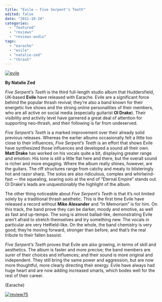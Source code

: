 ```yaml
---
title: "Evile – Five Serpent’s Teeth"
edited: false
date: "2011-10-24"
categories:
  - "featured"
  - "reviews"
  - "reviews-audio"
tags:
  - "earache"
  - "evile"
  - "natalie-zed"
  - "thrash"
---
```


[![](http://www.hellbound.ca/wp-content/uploads/2011/10/evile.jpg "evile")](http://www.hellbound.ca/wp-content/uploads/2011/10/evile.jpg)

**By Natalie Zed**

_Five Serpent’s Teeth_ is the third full-length studio album that Huddersfield, UK-based **Evile** have released with Earache. Evile are a significant force behind the popular thrash revival; they’re also a band known for their energetic live shows and the strong online personalities of their members, who are all active on social media (especially guitarist **Ol Drake**). Their visibility and activity level have garnered a great deal of attention for supporting neo-thrash, and their following is far from undeserved.

_Five Serpent’s Teeth_ is a marked improvement over their already solid previous releases. Whereas the earlier albums occasionally felt a little too close to their influences, _Five Serpent’s Teeth_ is an effort that shows Evile have synthesized those influences and developed a sound all their own. **Matt Drake** has worked on his vocals quite a bit, displaying greater range and emotion. His tone is still a little flat here and there, but the overall sound is richer and more engaging. Where the album really shines, however, are the guitars. The riff structures range from catchy and meaty to blisteringly hot and razor sharp. The solos are also ridiculous, complex and whirlwind-fast — the squealing, soaring solo at the end of “Eternal Empire” stands out. Ol Drake's leads are unquestionably the highlight of the album.

The other thing noticeable about _Five Serpent’s Teeth_ is that it’s not limited solely by a traditional thrash aesthetic. This is the first time Evile have released a record without **Mike Alexander** and “In Memoriam” is for him. On this track, the band prove they can be darker, moody and emotive, as well as fast and up-tempo. The song is almost ballad-like, demonstrating Evile aren’t afraid to stretch themselves and try something new. The vocals in particular are very Hetfield-like. On the whole, the band chemistry is very good; they’re moving forward, stronger than before, and that’s the real tribute to their fallen bassist.

_Five Serpent’s Teeth_ proves that Evile are also growing, in terms of skill and aesthetics. The album is faster and more precise; the band members are surer of their choices and influences; and their sound is more original and independent. They still bring the same power and aggression, but are now more thoughtful, more clearly directing their energy. Evile have always had huge heart and are now adding increased smarts, which bodes well for the rest of their career.

(Earache)

[![](http://www.hellbound.ca/wp-content/uploads/2009/09/review75.png "review75")](http://www.hellbound.ca/wp-content/uploads/2009/09/review75.png)
